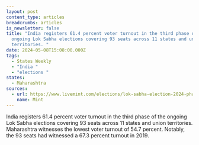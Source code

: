 ```yaml
---
layout: post
content_type: articles
breadcrumbs: articles
is_newsletter: false
title: "India registers 61.4 percent voter turnout in the third phase of the
  ongoing Lok Sabha elections covering 93 seats across 11 states and union
  territories. "
date: 2024-05-08T15:08:00.000Z
tags:
  - States Weekly
  - "India "
  - "elections "
states:
  - Maharashtra
sources:
  - url: https://www.livemint.com/elections/lok-sabha-election-2024-phase-3-voting-voter-turnout-assam-west-bengal-uttar-pradesh-bihar-karnataka-maharashtra-11715091923134.html
    name: Mint
---
```

India registers 61.4 percent voter turnout in the third phase of the ongoing Lok Sabha elections covering 93 seats across 11 states and union territories. Maharashtra witnesses the lowest voter turnout of 54.7 percent. Notably, the 93 seats had witnessed a 67.3 percent turnout in 2019.
